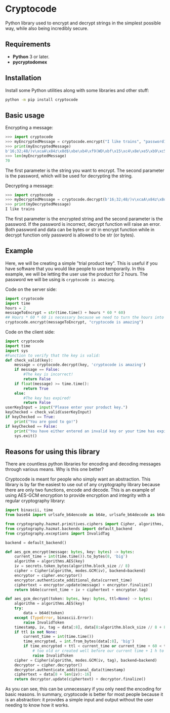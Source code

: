 # Cryptocode

Python library used to encrypt and decrypt strings in the simplest possible way, while also being incredibly secure.
## Requirements


- **Python** 3 or later.
- **pycryptodomex**
  
## Installation

Install some Python utilities along with some libraries and other stuff:

```bash
python -m pip install cryptocode
```

## Basic usage
Encrypting a message:

```python
>>> import cryptocode
>>> myEncryptedMessage = cryptocode.encrypt("I like trains", "password123")
>>> print(myEncryptedMessage)
b'16;32;48/)v\xcaA\x84z\x8d$\xbe\xb4\xf9(WD\xbf\x15\xc4\x8e\xe5\xb9\xc5;V\xece\\\x19(\xab\xcduMo;\xb5\x91n\xba\xd6>\x81@0\x02f\x1fQ.\x9a\xe7\x97\x1f\xe59\x92\x97(+\xca\xa8\xa7'
>>> len(myEncryptedMessage)
70
```

The first parameter is the string you want to encrypt. The second parameter is the password, which will be used for decrypting the string.

Decrypting a message:
```python
>>> import cryptocode
>>> myDecryptedMessage = cryptocode.decrypt(b'16;32;48/)v\xcaA\x84z\x8d$\xbe\xb4\xf9(WD\xbf\x15\xc4\x8e\xe5\xb9\xc5;V\xece\\\x19(\xab\xcduMo;\xb5\x91n\xba\xd6>\x81@0\x02f\x1fQ.\x9a\xe7\x97\x1f\xe59\x92\x97(+\xca\xa8\xa7')
>>> print(myDecryptedMessage)
I like trains
```
The first parameter is the encrypted string and the second parameter is the password. If the password is incorrect, decrypt function will raise an error.
Both password and data can be bytes or str in encrypt function while in decrypt function only password is allowed to be str (or bytes).

## Example
Here, we will be creating a simple "trial product key". This is useful if you have software that you would like people to use temporarily.
In this example, we will be letting the user use the product for 2 hours. The password we will be using is ``cryptocode is amazing``.

Code on the server side:
```python
import cryptocode
import time
hours = 2
messageToEncrypt = str(time.time() + hours * 60 * 60)
## Hours * 60 * 60 is necessary because we need to turn the hours into seconds, since the timestamp is in seconds.
cryptocode.encrypt(messageToEncrypt, "cryptocode is amazing")
```

Code on the client side:
```python
import cryptocode
import time
import sys
#Function to verify that the key is valid:
def check_valid(key):
    message = cryptocode.decrypt(key, 'cryptocode is amazing')
    if message == False:
        #The key is incorrect!
        return False
    if float(message) >= time.time():
        return True
    else:
        #The key has expired!
        return False
userKeyInput = input("Please enter your product key.")
keyChecked = check_valid(userKeyInput)
if keyChecked == True:
    print("You are good to go!")
if keyChecked == False:
    print("You have either entered an invalid key or your time has expired. Sorry!")
    sys.exit()
```
  
## Reasons for using this library

There are countless python libraries for encoding and decoding messages through various means. Why is this one better?

Cryptocode is meant for people who simply want an abstraction. This library is by far the easiest to use out of any cryptography library because there are only two functions, encode and decode.
This is an example of using AES-GCM encryption to provide encryption and integrity with a regular cryptography library:
```python
import binascii, time
from base64 import urlsafe_b64encode as b64e, urlsafe_b64decode as b64d

from cryptography.hazmat.primitives.ciphers import Cipher, algorithms, modes
from cryptography.hazmat.backends import default_backend
from cryptography.exceptions import InvalidTag

backend = default_backend()

def aes_gcm_encrypt(message: bytes, key: bytes) -> bytes:
    current_time = int(time.time()).to_bytes(8, 'big')
    algorithm = algorithms.AES(key)
    iv = secrets.token_bytes(algorithm.block_size // 8)
    cipher = Cipher(algorithm, modes.GCM(iv), backend=backend)
    encryptor = cipher.encryptor()
    encryptor.authenticate_additional_data(current_time)
    ciphertext = encryptor.update(message) + encryptor.finalize()        
    return b64e(current_time + iv + ciphertext + encryptor.tag)

def aes_gcm_decrypt(token: bytes, key: bytes, ttl=None) -> bytes:
    algorithm = algorithms.AES(key)
    try:
        data = b64d(token)
    except (TypeError, binascii.Error):
        raise InvalidToken
    timestamp, iv, tag = data[:8], data[8:algorithm.block_size // 8 + 8], data[-16:]
    if ttl is not None:
        current_time = int(time.time())
        time_encrypted, = int.from_bytes(data[:8], 'big')
        if time_encrypted + ttl < current_time or current_time + 60 < time_encrypted:
            # too old or created well before our current time + 1 h to account for clock skew
            raise InvalidToken
    cipher = Cipher(algorithm, modes.GCM(iv, tag), backend=backend)
    decryptor = cipher.decryptor()
    decryptor.authenticate_additional_data(timestamp)
    ciphertext = data[8 + len(iv):-16]
    return decryptor.update(ciphertext) + decryptor.finalize()
```
As you can see, this can be unnecessary if you only need the encoding for basic reasons. In summary, cryptocode is better for most people because it is an abstraction: it provides a simple input and output without the user needing to know how it works.
